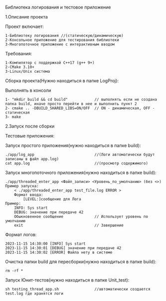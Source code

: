 Библиотека логирования и тестовое приложение

1.Описание проекта

Проект включает:

    1-Библиотеку логирования //(статическую/динамическую)
    2-Консольное приложение для тестирования библиотеки
    3-Многопоточное приложение с интерактивным вводом

Требования:

    1-Компилятор с поддержкой C++17 (g++ 9+)
    2-CMake 3.10+
    3-Linux/Unix система

Сборка проекта(Нужно находиться в папке LogProj):

Выполнять в консоли

    1- "mkdir build && cd build"            // выполнять если не создана папка build, иначе просто перейти в нее и выполнить пункт 2
    2- cmake .. -DBUILD_SHARED_LIBS=ON/OFF  // ON - динамическая, OFF - статическая
    3- make


2.Запуск после сборки

Тестовые приложения:

Запуск простого приложения(нужно находиться в папке build):                 

    ./app/log_app                           //(Логи автоматически будут записаны в файл app.log)
    cat app.log                             //(просмотр содержимого)

Запуск многопоточного приложения(нужно находиться в папке build):           

    ./app/threaded_enter_app <Файл_записи> <Уровень_по_умолчанию> (без <>)
    Пример запуска:
        < ./app/threaded_enter_app test_file.log ERROR >
        Формат ввода:
            [LEVEL:]сообщение для Лога
    Пример:
        INFO: Sys start
        DEBUG: значение при передаче 42
        Обыкновенное сообщение              // Использует уровень по умолчанию
        exit                                // Завершение

Формат логов:

    2023-11-15 14:30:00 [INFO] Sys start
    2023-11-15 14:30:01 [DEBUG] значение при передаче 42
    2023-11-15 14:30:02 [ERROR] Файла нету в системе

Очистка папки build для пересборки(нужно находиться в папке build):         

    rm -rf *

Запуск Юнит-тестов(нужно находиться в папке Unit_test):                         

    sh testing_thread_app.sh                //автоматически создается test.log где хранятся логи  
